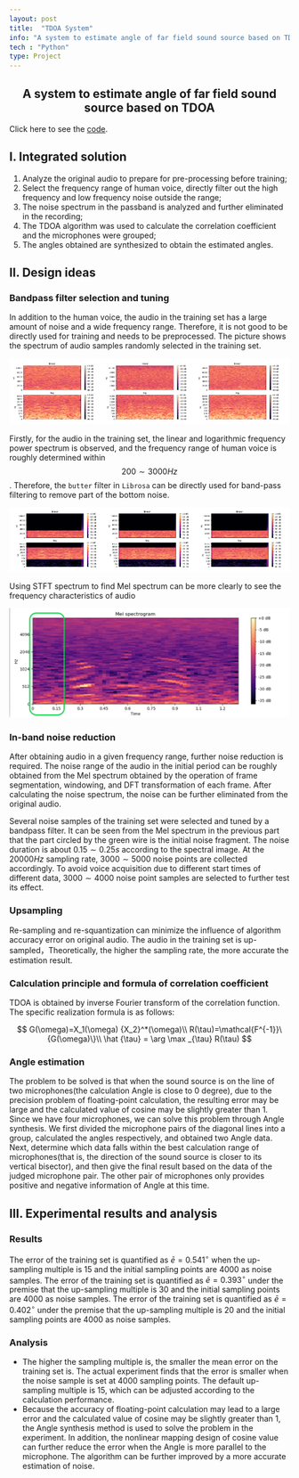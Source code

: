 ```yaml
---
layout: post
title:  "TDOA System"
info: "A system to estimate angle of far field sound source based on TDOA"
tech : "Python"
type: Project
---
```

<h2><center>A system to estimate angle of far field sound source based on TDOA</center></h2>

Click here to see the [code](https://github.com/XUANTONG1999/System-to-estimate-angle-of-far-field-sound-source).

## Ⅰ. Integrated solution

1. Analyze the original audio to prepare for pre-processing before training;
2. Select the frequency range of human voice, directly filter out the high frequency and low frequency noise outside the range;  
3. The noise spectrum in the passband is analyzed and further eliminated in the recording;
4. The TDOA algorithm was used to calculate the correlation coefficient and the microphones were grouped;
5. The angles obtained are synthesized to obtain the estimated angles.

## Ⅱ. Design ideas

### Bandpass filter selection and tuning

In addition to the human voice, the audio in the training set has a large amount of noise and a wide frequency range. Therefore, it is not good to be directly used for training and needs to be preprocessed.  The picture shows the spectrum of audio samples randomly selected in the training set.

![image-20201204151038794](/imgs/Projects/image-20201204151038794.png)

Firstly, for the audio in the training set, the linear and logarithmic frequency power spectrum is observed, and the frequency range of human voice is roughly determined within $$200 \sim 3000Hz$$. Therefore, the `butter` filter in `Librosa` can be directly used for band-pass filtering to remove part of the bottom noise.

![image-20201204151201996](/imgs/Projects/image-20201204151201996.png)

Using STFT spectrum to find Mel spectrum can be more clearly to see the frequency characteristics of audio

![image-20201204160702901](/imgs/Projects/image-20201204160702901.png)

### In-band noise reduction

After obtaining audio in a given frequency range, further noise reduction is required. The noise range of the audio in the initial period can be roughly obtained from the Mel spectrum obtained by the operation of frame segmentation, windowing, and DFT transformation of each frame. After calculating the noise spectrum, the noise can be further eliminated from the original audio.  

Several noise samples of the training set were selected and tuned by a bandpass filter. It can be seen from the Mel spectrum in the previous part that the part circled by the green wire is the initial noise fragment. The noise duration is about $0.15 \sim 0.25s$ according to the spectral image.  At the $20000Hz$ sampling rate, $3000 \sim 5000$ noise points are collected accordingly. To avoid voice acquisition due to different start times of different data, $3000 \sim 4000$ noise point samples are selected to further test its effect. 

### Upsampling

Re-sampling and re-squantization can minimize the influence of algorithm accuracy error on original audio. The audio in the training set is up-sampled，Theoretically, the higher the sampling rate, the more accurate the estimation result.

### Calculation principle and formula of correlation coefficient

TDOA is obtained by inverse Fourier transform of the correlation function. The specific realization formula is as follows:

$$
G(\omega)=X_1(\omega) {X_2}^*(\omega)\\
R(\tau)=\mathcal{F^{-1}}\{G(\omega)\}\\
\hat {\tau} = \arg \max _{\tau} R(\tau)
$$

### Angle estimation

The problem to be solved is that when the sound source is on the line of two microphones(the calculation Angle is close to $0$ degree), due to the precision problem of floating-point calculation, the resulting error may be large and the calculated value of cosine may be slightly greater than $1$. Since we have four microphones, we can solve this problem through Angle synthesis.  We first divided the microphone pairs of the diagonal lines into a group, calculated the angles respectively, and obtained two Angle data.  Next, determine which data falls within the best calculation range of microphones(that is, the direction of the sound source is closer to its vertical bisector), and then give the final result based on the data of the judged microphone pair.  The other pair of microphones only provides positive and negative information of Angle at this time. 



## Ⅲ. Experimental results and analysis

### Results

The error of the training set is quantified as $\bar e=0.541^{\circ}$ when the up-sampling multiple is $15$ and the initial sampling points are $4000$ as noise samples. The error of the training set is quantified as $\bar e=0.393^{\circ}$ under the premise that the up-sampling multiple is $30$ and the initial sampling points are $4000$ as noise samples. The error of the training set is quantified as $\bar e=0.402^{\circ}$ under the premise that the up-sampling multiple is $20$ and the initial sampling points are $4000$ as noise samples.  

### Analysis

- The higher the sampling multiple is, the smaller the mean error on the training set is. The actual experiment finds that the error is smaller when the noise sample is set at $4000$ sampling points.  The default up-sampling multiple is $15$, which can be adjusted according to the calculation performance.  
- Because the accuracy of floating-point calculation may lead to a large error and the calculated value of cosine may be slightly greater than $1$, the Angle synthesis method is used to solve the problem in the experiment. In addition, the nonlinear mapping design of cosine value can further reduce the error when the Angle is more parallel to the microphone. The algorithm can be further improved by a more accurate estimation of noise.